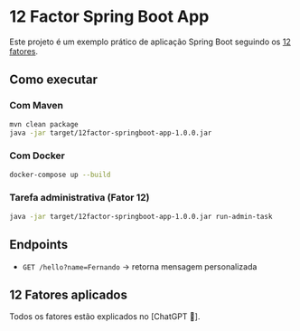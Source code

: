 # 12 Factor Spring Boot App

Este projeto é um exemplo prático de aplicação Spring Boot seguindo os [12 fatores](https://12factor.net/).

## Como executar

### Com Maven
```bash
mvn clean package
java -jar target/12factor-springboot-app-1.0.0.jar
```

### Com Docker
```bash
docker-compose up --build
```

### Tarefa administrativa (Fator 12)
```bash
java -jar target/12factor-springboot-app-1.0.0.jar run-admin-task
```

## Endpoints
- `GET /hello?name=Fernando` → retorna mensagem personalizada

## 12 Fatores aplicados

Todos os fatores estão explicados no [ChatGPT 🤖].
